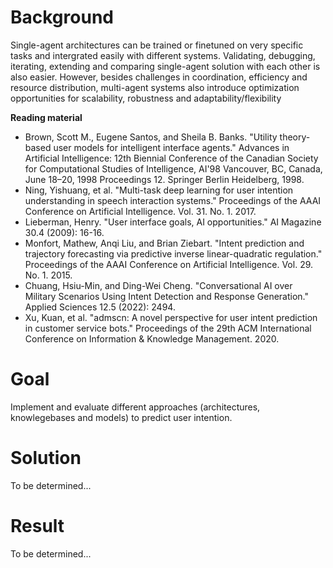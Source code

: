 # Background
Single-agent architectures can be trained or finetuned on very specific tasks and intergrated easily with different systems.
Validating, debugging, iterating, extending and comparing single-agent solution with each other is also easier.
However, besides challenges in coordination, efficiency and resource distribution, multi-agent systems also introduce optimization opportunities for scalability, robustness and adaptability/flexibility

**Reading material**
- Brown, Scott M., Eugene Santos, and Sheila B. Banks. "Utility theory-based user models for intelligent interface agents." Advances in Artificial Intelligence: 12th Biennial Conference of the Canadian Society for Computational Studies of Intelligence, AI'98 Vancouver, BC, Canada, June 18–20, 1998 Proceedings 12. Springer Berlin Heidelberg, 1998.
- Ning, Yishuang, et al. "Multi-task deep learning for user intention understanding in speech interaction systems." Proceedings of the AAAI Conference on Artificial Intelligence. Vol. 31. No. 1. 2017.
- Lieberman, Henry. "User interface goals, AI opportunities." AI Magazine 30.4 (2009): 16-16.
- Monfort, Mathew, Anqi Liu, and Brian Ziebart. "Intent prediction and trajectory forecasting via predictive inverse linear-quadratic regulation." Proceedings of the AAAI Conference on Artificial Intelligence. Vol. 29. No. 1. 2015.
- Chuang, Hsiu-Min, and Ding-Wei Cheng. "Conversational AI over Military Scenarios Using Intent Detection and Response Generation." Applied Sciences 12.5 (2022): 2494.
- Xu, Kuan, et al. "admscn: A novel perspective for user intent prediction in customer service bots." Proceedings of the 29th ACM International Conference on Information & Knowledge Management. 2020.

# Goal
Implement and evaluate different approaches (architectures, knowlegebases and models) to predict user intention.

# Solution
To be determined...

# Result
To be determined...